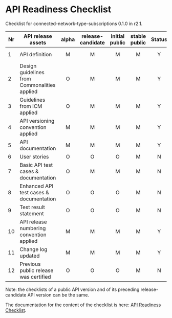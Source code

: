 # API Readiness Checklist

Checklist for connected-network-type-subscriptions 0.1.0 in r2.1.

| Nr | API release assets  | alpha | release-candidate |  initial<br>public | stable<br> public | Status | Comments |
|----|----------------------------------------------|:-----:|:-----------------:|:-------:|:------:|:----:|:----:|
|  1 | API definition                               |   M   |         M         |    M    |    M   |   Y   | /code/API_definitions/connected-network-type-subscriptions.yaml |
|  2 | Design guidelines from Commonalities applied |   O   |         M         |    M    |    M   |   Y   |      |
|  3 | Guidelines from ICM applied                  |   O   |         M         |    M    |    M   |   Y   |      |
|  4 | API versioning convention applied            |   M   |         M         |    M    |    M   |   Y   |      |
|  5 | API documentation                            |   M   |         M         |    M    |    M   |   Y   | inline in YAML |
|  6 | User stories                                 |   O   |         O         |    O    |    M   |  N    |      |
|  7 | Basic API test cases & documentation         |   O   |         M         |    M    |    M   |   N   | code/Test_definitions/connected-network-type-subscriptions.feature |
|  8 | Enhanced API test cases & documentation      |   O   |         O         |    O    |    M   |   N   |     |
|  9 | Test result statement                        |   O   |         O         |    O    |    M   |   N   |     |
| 10 | API release numbering convention applied     |   M   |         M         |    M    |    M   |   Y   |      |
| 11 | Change log updated                           |   M   |         M         |    M    |    M   |   Y   | /CHANGELOG.md |
| 12 | Previous public release was certified        |   O   |         O         |    O    |    M   |   N   |      |

Note: the checklists of a public API version and of its preceding release-candidate API version can be the same.

The documentation for the content of the checklist is here: [API Readiness Checklist](https://wiki.camaraproject.org/display/CAM/API+Release+Process#APIReleaseProcess-APIreadinesschecklist).
